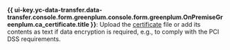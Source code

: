 
**{{ ui-key.yc-data-transfer.data-transfer.console.form.greenplum.console.form.greenplum.OnPremiseGreenplum.ca_certificate.title }}**: Upload the [certificate](../../../../../managed-greenplum/operations/connect.md#get-ssl-cert) file or add its contents as text if data encryption is required, e.g., to comply with the PCI DSS requirements.
